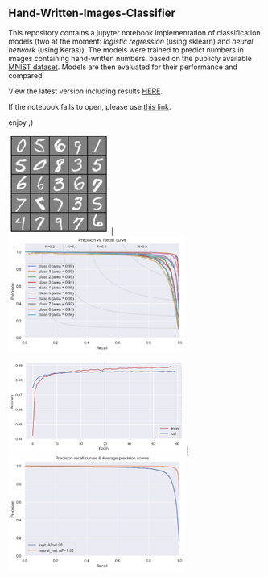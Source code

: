 ## Hand-Written-Images-Classifier
This repository contains a jupyter notebook implementation of classification models (two at the moment: _logistic regression_ (using sklearn) and _neural network_ (using Keras)). 
The models were trained to predict numbers in images containing hand-written numbers, based on the publicly available [MNIST dataset](http://yann.lecun.com/exdb/mnist/). 
Models are then evaluated for their performance and compared. 

View the latest version including results [HERE](https://github.com/ErezWasserman/hand-written-images-classifier/blob/master/Evaluate%20classification%20methods%20for%20hand-written%20digits%20identifiers.ipynb).

If the notebook fails to open, please use [this link](https://nbviewer.jupyter.org/github/ErezWasserman/hand-written-images-classifier/blob/master/Evaluate%20classification%20methods%20for%20hand-written%20digits%20identifiers.ipynb?flush_cache=true).

enjoy ;)


<img src="https://github.com/ErezWasserman/hand-written-images-classifier/blob/master/imgs/rand_imgs.png" width="200"> | <img src="https://github.com/ErezWasserman/hand-written-images-classifier/blob/master/imgs/P-R_curve.png" width="350" >

<img src="https://github.com/ErezWasserman/hand-written-images-classifier/blob/master/imgs/accuracy_across_training_epochs.png" width="350"> | <img src="https://github.com/ErezWasserman/hand-written-images-classifier/blob/master/imgs/P-R_curve_logic_vs_nn.png" width="350" >
